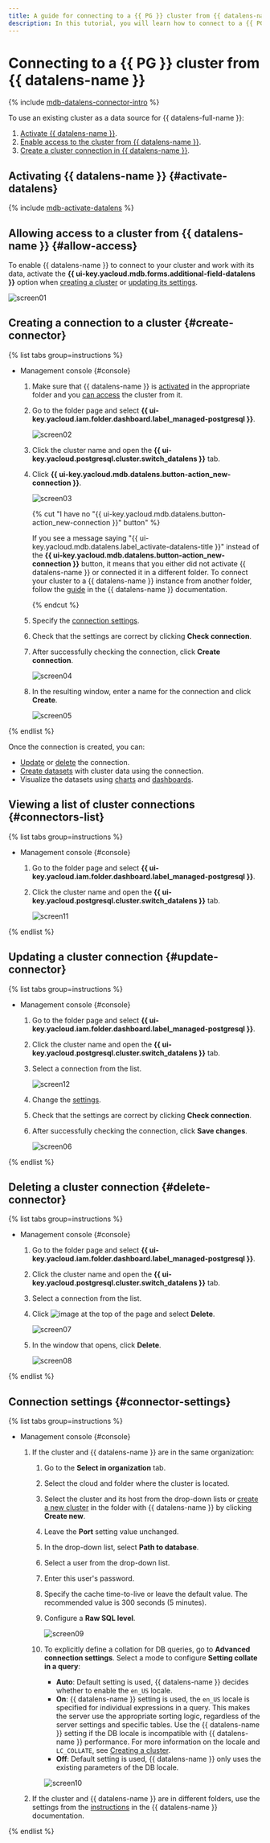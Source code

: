 ```yaml
---
title: A guide for connecting to a {{ PG }} cluster from {{ datalens-name }}
description: In this tutorial, you will learn how to connect to a {{ PG }} cluster from {{ datalens-name }}.
---
```


# Connecting to a {{ PG }} cluster from {{ datalens-name }}

{% include [mdb-datalens-connector-intro](../../_includes/mdb/datalens-connector-intro.md) %}

To use an existing cluster as a data source for {{ datalens-full-name }}:
1. [Activate {{ datalens-name }}](#activate-datalens).
1. [Enable access to the cluster from {{ datalens-name }}](#allow-access).
1. [Create a cluster connection in {{ datalens-name }}](#create-connector).

## Activating {{ datalens-name }} {#activate-datalens}

{% include [mdb-activate-datalens](../../_includes/mdb/datalens-activate.md) %}

## Allowing access to a cluster from {{ datalens-name }} {#allow-access}

To enable {{ datalens-name }} to connect to your cluster and work with its data, activate the **{{ ui-key.yacloud.mdb.forms.additional-field-datalens }}** option when [creating a cluster](cluster-create.md) or [updating its settings](update.md#change-additional-settings).

![screen01](../../_assets/managed-postgresql/operations/datalens-connect/screen01.png)

## Creating a connection to a cluster {#create-connector}

{% list tabs group=instructions %}

- Management console {#console}

  1. Make sure that {{ datalens-name }} is [activated](#activate-datalens) in the appropriate folder and you [can access](#allow-access) the cluster from it.
  1. Go to the folder page and select **{{ ui-key.yacloud.iam.folder.dashboard.label_managed-postgresql }}**.

     ![screen02](../../_assets/managed-postgresql/operations/datalens-connect/screen02.png)

  1. Click the cluster name and open the **{{ ui-key.yacloud.postgresql.cluster.switch_datalens }}** tab.
  1. Click **{{ ui-key.yacloud.mdb.datalens.button-action_new-connection }}**.

     ![screen03](../../_assets/managed-postgresql/operations/datalens-connect/screen03.png)

     {% cut "I have no "{{ ui-key.yacloud.mdb.datalens.button-action_new-connection }}" button" %}

     If you see a message saying "{{ ui-key.yacloud.mdb.datalens.label_activate-datalens-title }}" instead of the **{{ ui-key.yacloud.mdb.datalens.button-action_new-connection }}** button, it means that you either did not activate {{ datalens-name }} or connected it in a different folder. To connect your cluster to a {{ datalens-name }} instance from another folder, follow the [guide](../../datalens/operations/connection/create-postgresql.md) in the {{ datalens-name }} documentation.

     {% endcut %}

  1. Specify the [connection settings](#connector-settings).
  1. Check that the settings are correct by clicking **Check connection**.
  1. After successfully checking the connection, click **Create connection**.

     ![screen04](../../_assets/managed-postgresql/operations/datalens-connect/screen04.png)

  1. In the resulting window, enter a name for the connection and click **Create**.

     ![screen05](../../_assets/managed-postgresql/operations/datalens-connect/screen05.png)

{% endlist %}

Once the connection is created, you can:
* [Update](#update-connector) or [delete](#delete-connector) the connection.
* [Create datasets](../../datalens/dataset/index.md) with cluster data using the connection.
* Visualize the datasets using [charts](../../datalens/concepts/chart/index.md) and [dashboards](../../datalens/concepts/dashboard.md).

## Viewing a list of cluster connections {#connectors-list}

{% list tabs group=instructions %}

- Management console {#console}

  1. Go to the folder page and select **{{ ui-key.yacloud.iam.folder.dashboard.label_managed-postgresql }}**.
  1. Click the cluster name and open the **{{ ui-key.yacloud.postgresql.cluster.switch_datalens }}** tab.

     ![screen11](../../_assets/managed-postgresql/operations/datalens-connect/screen11.png)

{% endlist %}

## Updating a cluster connection {#update-connector}

{% list tabs group=instructions %}

- Management console {#console}

  1. Go to the folder page and select **{{ ui-key.yacloud.iam.folder.dashboard.label_managed-postgresql }}**.
  1. Click the cluster name and open the **{{ ui-key.yacloud.postgresql.cluster.switch_datalens }}** tab.
  1. Select a connection from the list.

     ![screen12](../../_assets/managed-postgresql/operations/datalens-connect/screen12.png)

  1. Change the [settings](#connector-settings).
  1. Check that the settings are correct by clicking **Check connection**.
  1. After successfully checking the connection, click **Save changes**.

     ![screen06](../../_assets/managed-postgresql/operations/datalens-connect/screen06.png)

{% endlist %}

## Deleting a cluster connection {#delete-connector}

{% list tabs group=instructions %}

- Management console {#console}

  1. Go to the folder page and select **{{ ui-key.yacloud.iam.folder.dashboard.label_managed-postgresql }}**.
  1. Click the cluster name and open the **{{ ui-key.yacloud.postgresql.cluster.switch_datalens }}** tab.
  1. Select a connection from the list.
  1. Click ![image](../../_assets/console-icons/ellipsis.svg) at the top of the page and select **Delete**.

     ![screen07](../../_assets/managed-postgresql/operations/datalens-connect/screen07.png)

  1. In the window that opens, click **Delete**.

     ![screen08](../../_assets/managed-postgresql/operations/datalens-connect/screen08.png)

{% endlist %}

## Connection settings {#connector-settings}

{% list tabs group=instructions %}

- Management console {#console}

  1. If the cluster and {{ datalens-name }} are in the same organization:
     1. Go to the **Select in organization** tab.
     1. Select the cloud and folder where the cluster is located.
     1. Select the cluster and its host from the drop-down lists or [create a new cluster](cluster-create.md) in the folder with {{ datalens-name }} by clicking **Create new**.
     1. Leave the **Port** setting value unchanged.
     1. In the drop-down list, select **Path to database**.
     1. Select a user from the drop-down list.
     1. Enter this user's password.
     1. Specify the cache time-to-live or leave the default value. The recommended value is 300 seconds (5 minutes).
     1. Configure a **Raw SQL level**.

        ![screen09](../../_assets/managed-postgresql/operations/datalens-connect/screen09.png)

     1. To explicitly define a collation for DB queries, go to **Advanced connection settings**. Select a mode to configure **Setting collate in a query**:
        * **Auto**: Default setting is used, {{ datalens-name }} decides whether to enable the `en_US` locale.
        * **On**: {{ datalens-name }} setting is used, the `en_US` locale is specified for individual expressions in a query. This makes the server use the appropriate sorting logic, regardless of the server settings and specific tables. Use the {{ datalens-name }} setting if the DB locale is incompatible with {{ datalens-name }} performance. For more information on the locale and `LC_COLLATE`, see [Creating a cluster](./cluster-create.md#create-cluster).
        * **Off**: Default setting is used, {{ datalens-name }} only uses the existing parameters of the DB locale.

        ![screen10](../../_assets/managed-postgresql/operations/datalens-connect/screen10.png)

   1. If the cluster and {{ datalens-name }} are in different folders, use the settings from the [instructions](../../datalens/operations/connection/create-postgresql.md) in the {{ datalens-name }} documentation.

{% endlist %}